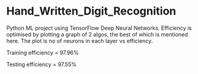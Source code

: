 # Hand_Written_Digit_Recognition

Python ML project using TensorFlow Deep Neural Networks. 
Efficiency is optimised by plotting a graph of 2 algos, the best of which is mentioned here. The plot is no of neurons in each layer vs efficiency.

Training efficiency = 97.96%

Testing efficiency = 97.55%
